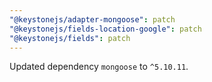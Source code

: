 ```yaml
---
"@keystonejs/adapter-mongoose": patch
"@keystonejs/fields-location-google": patch
"@keystonejs/fields": patch
---
```


Updated dependency `mongoose` to `^5.10.11`.
